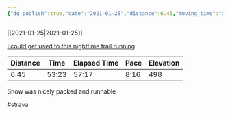 ```yaml
---
{"dg-publish":true,"date":"2021-01-25","distance":6.45,"moving_time":"53:23","elapsed_time":"57:17","pace":"8:16","total_elevation_gain":498,"url":"https://www.strava.com/activities/4682183592","permalink":"/01-personal/strava/2021-01-25-i-could-get-used-to-this-nighttime-trail-running/","dgPassFrontmatter":true}
---
```



[[2021-01-25\|2021-01-25]]

[I could get used to this nighttime trail running](https://www.strava.com/activities/4682183592)

| Distance | Time  | Elapsed Time | Pace | Elevation |
| -------- | ----- | ------------ | ---- | --------- |
| 6.45     | 53:23 | 57:17        | 8:16 | 498       |


Snow was nicely packed and runnable

#strava

